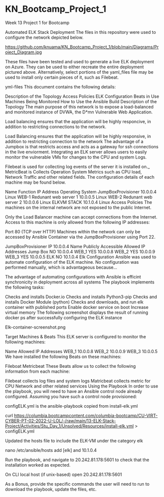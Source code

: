 # KN_Bootcamp_Project_1

Week 13 Project 1 for Bootcamp

Automated ELK Stack Deployment
The files in this repository were used to configure the network depicted below.

https://github.com/knuama/KN_Bootcamp_Project_1/blob/main/Diagrams/Project_Diagram.jpg

These files have been tested and used to generate a live ELK deployment on Azure. They can be used to either recreate the entire deployment pictured above. Alternatively, select portions of the yaml_files file may be used to install only certain pieces of it, such as Filebeat.

yml-files
This document contains the following details:

Description of the Topology
Access Policies
ELK Configuration
Beats in Use
Machines Being Monitored
How to Use the Ansible Build
Description of the Topology
The main purpose of this network is to expose a load-balanced and monitored instance of DVWA, the D*mn Vulnerable Web Application.

Load balancing ensures that the application will be highly responcive, in addition to restricting connections to the network.

Load Balancing ensures that the application will be highly responsive, in addition to restricting connection to the network
The advantage of a Jumpbox is that restricts access and acts as a gateway for ssh connections in the live enviorment.
Integrating an ELK server allows users to easily monitor the vulnerable VMs for changes to the CPU and system Logs.

Filebeat is used for collecting log events of the server it is installed on._
MetricBeat is Collects Operation System Metrics such as CPU load, Network Traffic and other related fields.
The configuration details of each machine may be found below.

Name	Function	IP Address	Operating System
JumpBoxProvisioner	10.0.0.4	Linux
WEB-1	Redunant web server 1	10.0.0.5	Linux
WEB-2	Redunant web server 2	10.0.0.6	Linux
ELKVM  STACK	10.1.0.4	Linux
Access Policies
The machines on the internal network are not exposed to the public Internet.

Only the Load Balancer machine can accept connections from the Internet. Access to this machine is only allowed from the following IP addresses:

Port 80 (TCP over HTTP)
Machines within the network can only be accessed by Ansible Container via the JumpBoxProvisioner using Port 22.

JumpBoxProvisioner IP 10.0.0.4
Name	Publicly Accessible	Allowed IP Addresses
Jump Box	NO	10.0.0.4
WEB_1	YES	10.0.0.8
WEB_2	YES	10.0.0.9
WEB_3	YES	10.0.0.5
ELK	NO	10.1.0.4
Elk Configuration
Ansible was used to automate configuration of the ELK machine. No configuration was performed manually, which is advantageous because...

The advantage of automating configurations with Ansible is efficint synchronicity in deployment across all systems
The playbook implements the following tasks:

Checks and installs Docker.io
Checks and installs Python3-pip
Checks and installs Docker Module (python)
Checks and downloads, and run elk container with published ports
Enable docker service on boot
Increase virtual memory
The following screenshot displays the result of running docker ps after successfully configuring the ELK instance

Elk-container-screenshot.png

Target Machines & Beats
This ELK server is configured to monitor the following machines:

Name	Allowed IP Addresses
WEB_1	10.0.0.8
WEB_2	10.0.0.9
WEB_3	10.0.0.5
We have installed the following Beats on these machines:

Fileboat
Metricbeat
These Beats allow us to collect the following information from each machine:

Filebeat collects log files and system logs
Matricbeat collects metric for CPU Network and other related services
Using the Playbook
In order to use the playbook, you will need to have an Ansible control node already configured. Assuming you have such a control node provisioned:

configELK.yml is the ansible-playbook copied from install-elk.yml

curl https://columbia.bootcampcontent.com/columbia-bootcamp/CU-VIRT-CYBER-PT-02-2022-U-LOL/-/raw/main/13-ELK-Stack-Project/Activities/Stu_Day_1/Unsolved/Resources/install-elk.yml > configELK.yml

Updated the hosts file to include the ELK-VM under the category elk

nano /etc/ansible/hosts add [elk] and 10.1.0.4

Run the playbook, and navigate to 20.242.81.178:5601 to check that the installation worked as expected.

On CLI local host (if unix-based) open 20.242.81.178:5601

As a Bonus, provide the specific commands the user will need to run to download the playbook, update the files, etc.
